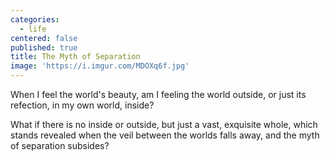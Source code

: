 ```yaml
---
categories:
  - life
centered: false
published: true
title: The Myth of Separation
image: 'https://i.imgur.com/MDOXq6f.jpg'
---
```

When I feel the world's beauty,
am I feeling the world outside, 
or just its refection,
in my own world, 
inside?

What if there is no inside or outside,
but just a vast, exquisite whole,
which stands revealed 
when the veil between the worlds falls away,
and the myth of separation subsides?
